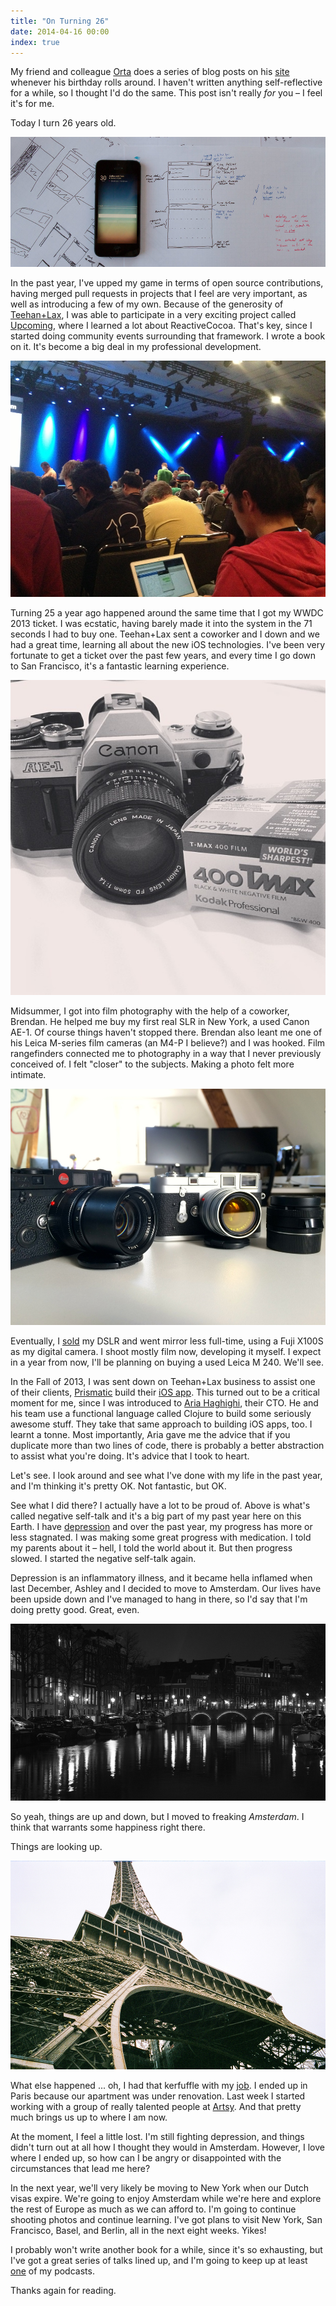 ```yaml
---
title: "On Turning 26"
date: 2014-04-16 00:00
index: true
---
```


My friend and colleague [Orta](http://twitter.com/orta) does a series of blog posts on his [site](https://orta.github.io) whenever his birthday rolls around. I haven't written anything self-reflective for a while, so I thought I'd do the same. This post isn't really _for_ you – I feel it's for me.

Today I turn 26 years old.

 ![](/img/import/blog/on-turning-26/B32D04B96E2D4F57985CB78F321C946C.jpg)

In the past year, I've upped my game in terms of open source contributions, having merged pull requests in projects that I feel are very important, as well as introducing a few of my own. Because of the generosity of [Teehan+Lax](http://teehanlax.com), I was able to participate in a very exciting project called [Upcoming](http://labs.teehanlax.com/project/upcoming), where I learned a lot about ReactiveCocoa. That's key, since I started doing community events surrounding that framework. I wrote a book on it. It's become a big deal in my professional development.

 ![](/img/import/blog/on-turning-26/39FCC02E98D84C57948242BDA357502A.jpg)

Turning 25 a year ago happened around the same time that I got my WWDC 2013 ticket. I was ecstatic, having barely made it into the system in the 71 seconds I had to buy one. Teehan+Lax sent a coworker and I down and we had a great time, learning all about the new iOS technologies. I've been very fortunate to get a ticket over the past few years, and every time I go down to San Francisco, it's a fantastic learning experience.

 ![](/img/import/blog/on-turning-26/A8E8C9E4B9A74FBEBFE606B9478F5F85.jpg)

Midsummer, I got into film photography with the help of a coworker, Brendan. He helped me buy my first real SLR in New York, a used Canon AE-1. Of course things haven't stopped there. Brendan also leant me one of his Leica M-series film cameras (an M4-P I believe?) and I was hooked. Film rangefinders connected me to photography in a way that I never previously conceived of. I felt "closer" to the subjects. Making a photo felt more intimate.

 ![](/img/import/blog/on-turning-26/76212DE36078433F822C2B5CD40058AB.jpg)

Eventually, I [sold](/blog/doubling-down-on-mirrorless) my DSLR and went mirror less full-time, using a Fuji X100S as my digital camera. I shoot mostly film now, developing it myself. I expect in a year from now, I'll be planning on buying a used Leica M 240. We'll see.

In the Fall of 2013, I was sent down on Teehan+Lax business to assist one of their clients, [Prismatic](http://getprismatic.com) build their [iOS app](http://www.teehanlax.com/story/prismatic/). This turned out to be a critical moment for me, since I was introduced to [Aria Haghighi](https://twitter.com/aria42), their CTO. He and his team use a functional language called Clojure to build some seriously awesome stuff. They take that same approach to building iOS apps, too. I learnt a tonne. Most importantly, Aria gave me the advice that if you duplicate more than two lines of code, there is probably a better abstraction to assist what you're doing. It's advice that I took to heart.

Let's see. I look around and see what I've done with my life in the past year, and I'm thinking it's pretty OK. Not fantastic, but OK.

See what I did there? I actually have a lot to be proud of. Above is what's called negative self-talk and it's a big part of my past year here on this Earth. I have [depression](/blog/depression) and over the past year, my progress has more or less stagnated. I was making some great progress with medication. I told my parents about it –&nbsp;hell, I told the world about it. But then progress slowed. I started the negative self-talk again.

Depression is an inflammatory illness, and it became hella inflamed when last December, Ashley and I decided to move to Amsterdam. Our lives have been upside down and I've managed to hang in there, so I'd say that I'm doing pretty good. Great, even.

 ![](/img/import/blog/on-turning-26/EB0202FA3B3540CCB912CC81FCE928C6.jpg)

So yeah, things are up and down, but I moved to freaking _Amsterdam_. I think that warrants some happiness right there.

Things are looking up.

 ![](/img/import/blog/on-turning-26/61EE6DC47AAE47DA8A375269C494C6D1.jpg)

What else happened ... oh, I had that kerfuffle with my [job](/blog/job-hunt). I ended up in Paris because our apartment was under renovation. Last week I started working with a group of really talented people at [Artsy](http://artsy.net). And that pretty much brings us up to where I am now.

At the moment, I feel a little lost. I'm still fighting depression, and things didn't turn out at all how I thought they would in Amsterdam. However, I love where I ended up, so how can I be angry or disappointed with the circumstances that lead me here?

In the next year, we'll very likely be moving to New York when our Dutch visas expire. We're going to enjoy Amsterdam while we're here and explore the rest of Europe as much as we can afford to. I'm going to continue shooting photos and continue learning. I've got plans to visit New York, San Francisco, Basel, and Berlin, all in the next eight weeks. Yikes!

I probably won't write another book for a while, since it's so exhausting, but I've got a great series of talks lined up, and I'm going to keep up at least [one](http://notificationcenter.tv) of my podcasts.

Thanks again for reading.

<!-- more -->
